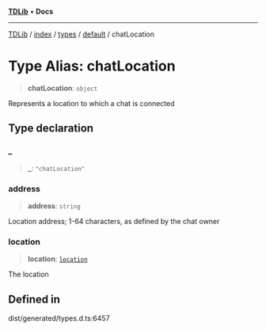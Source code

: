 [**TDLib**](../../../../../../README.md) • **Docs**

***

[TDLib](../../../../../../modules.md) / [index](../../../../../README.md) / [types](../../../README.md) / [default](../README.md) / chatLocation

# Type Alias: chatLocation

> **chatLocation**: `object`

Represents a location to which a chat is connected

## Type declaration

### \_

> **\_**: `"chatLocation"`

### address

> **address**: `string`

Location address; 1-64 characters, as defined by the chat owner

### location

> **location**: [`location`](location.md)

The location

## Defined in

dist/generated/types.d.ts:6457
